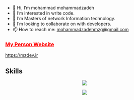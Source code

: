 - 👋 Hi, I’m mohammad mohammadzadeh
- 👀 I’m interested in write code.
- 🌱 I’m Masters of network Information technology.
- 💞️ I’m looking to collaborate on with developers.
- 📫 How to reach me: mohammadzadehmzg@gmail.com

<a href="https://mohammadmzg.ir/" style="color:red;"><h3>My Person Website</h3></a>
https://mzdev.ir
<br>
<h2>Skills</h2>

<p align="center">
  <a href="https://skillicons.dev">
    <img src="https://skillicons.dev/icons?i=git,vscode,react,html,css,js,ts,bootstrap" />
  </a>
</p>
<p align="center">
  <a href="https://skillicons.dev">
    <img src="https://skillicons.dev/icons?i=nodejs,mongodb,php,mysql,github,wordpress" />
  </a>
</p>
